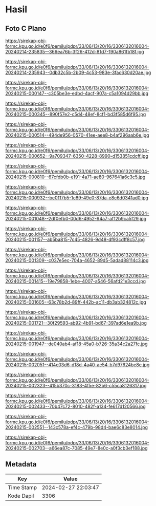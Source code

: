 # Hasil

## Foto C Plano

https://sirekap-obj-formc.kpu.go.id/e0f6/pemilu/pdpr/33/06/13/20/16/3306132016004-20240214-235835--366ea76b-3f26-412d-81d7-190a861fb18f.jpg

https://sirekap-obj-formc.kpu.go.id/e0f6/pemilu/pdpr/33/06/13/20/16/3306132016004-20240214-235943--0db32c5b-2b09-4c53-983e-3fac630d20ae.jpg

https://sirekap-obj-formc.kpu.go.id/e0f6/pemilu/pdpr/33/06/13/20/16/3306132016004-20240215-000147--c305be3e-edbd-4acf-907a-c5a1094d29bb.jpg

https://sirekap-obj-formc.kpu.go.id/e0f6/pemilu/pdpr/33/06/13/20/16/3306132016004-20240215-000345--890f57e2-c5d4-48ef-8cf1-bd3f585d6f95.jpg

https://sirekap-obj-formc.kpu.go.id/e0f6/pemilu/pdpr/33/06/13/20/16/3306132016004-20240215-000514--494de956-0570-41ee-aee8-b4af296aab6e.jpg

https://sirekap-obj-formc.kpu.go.id/e0f6/pemilu/pdpr/33/06/13/20/16/3306132016004-20240215-000652--9a709347-6350-4228-8990-d153851cdcff.jpg

https://sirekap-obj-formc.kpu.go.id/e0f6/pemilu/pdpr/33/06/13/20/16/3306132016004-20240215-000810--67cfdb0b-e191-4a71-ae80-967641a6c3c5.jpg

https://sirekap-obj-formc.kpu.go.id/e0f6/pemilu/pdpr/33/06/13/20/16/3306132016004-20240215-000932--be0117b5-1c89-49e0-87da-e8c6d0341ad0.jpg

https://sirekap-obj-formc.kpu.go.id/e0f6/pemilu/pdpr/33/06/13/20/16/3306132016004-20240215-001048--2df0efb0-00d6-4952-94a7-af12b9ca5f29.jpg

https://sirekap-obj-formc.kpu.go.id/e0f6/pemilu/pdpr/33/06/13/20/16/3306132016004-20240215-001157--ab5ba815-7c45-4826-9d48-df93cdff8c57.jpg

https://sirekap-obj-formc.kpu.go.id/e0f6/pemilu/pdpr/33/06/13/20/16/3306132016004-20240215-001309--c037e5ec-704a-4652-89d5-5adad88114c3.jpg

https://sirekap-obj-formc.kpu.go.id/e0f6/pemilu/pdpr/33/06/13/20/16/3306132016004-20240215-001415--19e79858-1ebe-4007-a546-56afd21e3ccd.jpg

https://sirekap-obj-formc.kpu.go.id/e0f6/pemilu/pdpr/33/06/13/20/16/3306132016004-20240215-001605--63c78b2d-89ff-442b-ac11-db3ab324812c.jpg

https://sirekap-obj-formc.kpu.go.id/e0f6/pemilu/pdpr/33/06/13/20/16/3306132016004-20240215-001721--30f29593-ab92-4b91-bd67-397ad6e1ea9b.jpg

https://sirekap-obj-formc.kpu.go.id/e0f6/pemilu/pdpr/33/06/13/20/16/3306132016004-20240215-001947--de040ab4-af18-45a0-b726-35a34c2a27fc.jpg

https://sirekap-obj-formc.kpu.go.id/e0f6/pemilu/pdpr/33/06/13/20/16/3306132016004-20240215-002051--414c03d6-d18d-4a40-ae54-b7d97624be8e.jpg

https://sirekap-obj-formc.kpu.go.id/e0f6/pemilu/pdpr/33/06/13/20/16/3306132016004-20240215-002323--415b370c-3183-4f5e-82b6-c55ca8126317.jpg

https://sirekap-obj-formc.kpu.go.id/e0f6/pemilu/pdpr/33/06/13/20/16/3306132016004-20240215-002433--70b47c72-8010-482f-a134-fe617d120566.jpg

https://sirekap-obj-formc.kpu.go.id/e0f6/pemilu/pdpr/33/06/13/20/16/3306132016004-20240215-002551--143c578a-ef4c-479b-98d4-bae6c83e8014.jpg

https://sirekap-obj-formc.kpu.go.id/e0f6/pemilu/pdpr/33/06/13/20/16/3306132016004-20240215-002703--a66ea87c-7085-49e7-8e0c-a0f3cb3ef188.jpg


## Metadata

| Key        | Value               |
| ---------- | ------------------- |
| Time Stamp | 2024-02-27 22:03:47 |
| Kode Dapil | 3306                |



